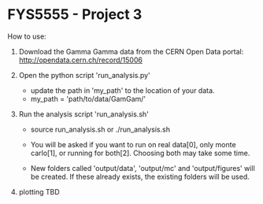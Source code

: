 # FYS5555 - Project 3

How to use:

1) Download the Gamma Gamma data from the CERN Open Data portal:
   http://opendata.cern.ch/record/15006

2) Open the python script 'run_analysis.py'
   - update the path in 'my_path' to the location of your data.
   - my_path = 'path/to/data/GamGam/'

3) Run the analysis script 'run_analysis.sh'
   - source run_analysis.sh or ./run_analysis.sh

   - You will be asked if you want to run on real data[0], only monte carlo[1],
      or running for both[2]. Choosing both may take some time.

   - New folders called 'output/data', 'output/mc' and 'output/figures'
     will be created. If these already exists, the existing folders will be used.


4) plotting TBD
